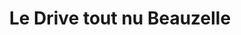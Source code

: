 ---
title: "Le Drive tout nu Beauzelle"
url: /beauzelle/le-drive-tout-nu-beauzelle/
shop: supermarché
---